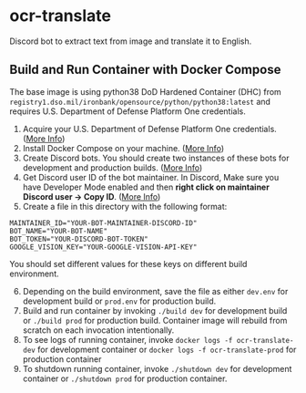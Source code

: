 # ocr-translate
Discord bot to extract text from image and translate it to English.
## Build and Run Container with Docker Compose
The base image is using python38 DoD Hardened Container (DHC) from `registry1.dso.mil/ironbank/opensource/python/python38:latest` and requires U.S. Department of Defense Platform One credentials.
1. Acquire your U.S. Department of Defense Platform One credentials. ([More Info](https://p1.dso.mil/#/))
2. Install Docker Compose on your machine. ([More Info](https://docs.docker.com/compose/install/))
4. Create Discord bots. You should create two instances of these bots for development and production builds. ([More Info](https://discordpy.readthedocs.io/en/latest/discord.html))
5. Get Discord user ID of the bot maintainer. In Discord, Make sure you have Developer Mode enabled and then **right click on maintainer Discord user -> Copy ID**. ([More Info](https://support.discord.com/hc/en-us/articles/206346498-Where-can-I-find-my-User-Server-Message-ID-#))
6. Create a file in this directory with the following format:
```
MAINTAINER_ID="YOUR-BOT-MAINTAINER-DISCORD-ID"
BOT_NAME="YOUR-BOT-NAME"
BOT_TOKEN="YOUR-DISCORD-BOT-TOKEN"
GOOGLE_VISION_KEY="YOUR-GOOGLE-VISION-API-KEY"
```
You should set different values for these keys on different build environment.

6. Depending on the build environment, save the file as either `dev.env` for development build or `prod.env` for production build. 
7. Build and run container by invoking `./build dev` for development build or `./build prod` for production build. Container image will rebuild from scratch on each invocation intentionally.
8. To see logs of running container, invoke `docker logs -f ocr-translate-dev` for development container or `docker logs -f ocr-translate-prod` for production container
9. To shutdown running container, invoke `./shutdown dev` for development container or `./shutdown prod` for production container.